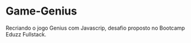 # Game-Genius
Recriando o jogo Genius com Javascrip, desafio proposto no Bootcamp Eduzz Fullstack. 
